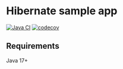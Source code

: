 # Hibernate sample app

[![Java CI](https://github.com/mfvanek/hibernate_sample/actions/workflows/tests.yml/badge.svg)](https://github.com/mfvanek/hibernate_sample/actions/workflows/tests.yml)
[![codecov](https://codecov.io/gh/mfvanek/hibernate_sample/branch/master/graph/badge.svg?token=S86JZL3IOR)](https://codecov.io/gh/mfvanek/hibernate_sample)

## Requirements
Java 17+
